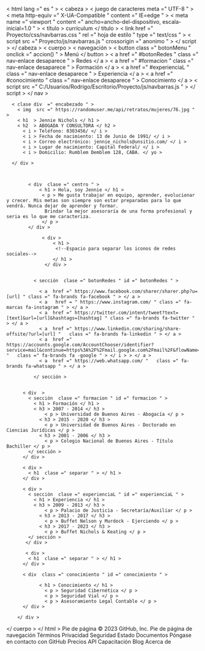 
<!DOCTYPEhtml >
< html  lang =" es " >
< cabeza >
    < juego de caracteres meta  =" UTF-8 " >
    < meta  http-equiv =" X-UA-Compatible " content =" IE=edge " >
    < meta  name =" viewport " content =" ancho=ancho-del-dispositivo, escala-inicial=1.0 " >
    < título > currículum </ título >
    < link  href =" Proyecto/css/navbarras.css " rel =" hoja de estilo " type =" text/css " >
    < script  src =" Proyecto/js/navbarras.js " crossorigin =" anonimo " > </ script >
</ cabeza >
< cuerpo >
      < navegación >
        < button  class =" botonMenu " onclick =" accion() " > Menú </ button >
        < a  href =" #botonRedes " class =" nav-enlace desaparece " > Redes </ a >
        < a  href =" #formacion " class =" nav-enlace desaparece " > Formación </ a >
        < a  href =" #experienciaL " class =" nav-enlace desaparece " > Experiencia </ a >
        < a  href =" #conocimiento " class =" nav-enlace desaparece " > Conocimiento </ a >
        < script  src =" C:/Usuarios/Rodrigo/Escritorio/Proyecto/js/navbarras.js " > </ script >
      </ nav >
      
      < clase div  =" encabezado " >
        < img  src =" https://randomuser.me/api/retratos/mujeres/76.jpg " >
        < h1  > Jennie Nichols </ h1 >
        < h2  > ABOGADA Y CONSULTORA </ h2 >
          < i > Teléfono: 0303456/ </ i >  
          < i > Fecha de nacimiento: 13 de Junio ​​de 1991/ </ i >                        
          < i > Correo electrónico: jennie_nichols@unsitio.com/ </ i >
          < i > Lugar de nacimiento: Capital Federal/ </ i >
          < i > Domicilio: Rumblem Demblem 128, CABA. </ yo >
                
      </ div >
      
              
          
            < div  clase =" centro " >
                < h1 > Hola, soy Jennie </ h1 >
                 < p > Me gusta trabajar en equipo, aprender, evolucionar y crecer. Mis metas son siempre son estar preparadas para lo que vendrá. Nunca dejar de aprender y formar.
                  Brindar la mejor asesoraría de una forma profesional y seria es lo que me caracteriza.
                 </ p >
            </ div >
        
                 < div >
                     < h1 >
                      <!--Espacio para separar los iconos de redes sociales-->
                     </ h1 >
                  </ div >
       
      
              < sección  clase =" botonRedes " id =" botonRedes " >        
            
                < a  href =" https://www.facebook.com/sharer/sharer.php?u=[url] " class =" fa-brands fa-facebook " > </ a >
                < a   href = " https://www.instagram.com/ " class =" fa-marcas fa-instagram " > </ a >
                < a  href =" https://twitter.com/intent/tweet?text=[text]&url=[url]&hashtags=[hashtag] " class =" fa-brands fa-twitter " > </ a >
                < a  href =" https://www.linkedin.com/sharing/share-offsite/?url=[url] "   class =" fa-brands fa-linkedin " > </ a >
                < a  href =" https://accounts.google.com/AccountChooser/identifier?service=mail&continue=https%3A%2F%2Fmail.google.com%2Fmail%2F&flowName=GlifWebSignIn&flowEntry=AccountChooser "   class =" fa-brands fa -google " > </ i > > </ a >
                < a  href =" https://web.whatsapp.com/ "   class =" fa-brands fa-whatsapp " > </ a >

              </ sección >   
       
        
          < div  >
            < sección  clase =" formacion " id =" formacion " >
              < h1 > Formación </ h1 >  
              < h3 > 2007 - 2014 </ h3 >
                  < p > Universidad de Buenos Aires - Abogacía </ p >
                < h3 > 2015 - 2020 </ h3 >
                  < p > Universidad de Buenos Aires - Doctorado en Ciencias Jurídicas </ p >
                < h3 > 2001 - 2006 </ h3 >
                  < p > Colegio Nacional de Buenos Aires - Título Bachiller </ p >
            </ sección >
          </ div >

          < div >
            < h1  clase =" separar " > </ h1 >
          </ div >

          < div >
            < sección  clase =" experienciaL " id =" experienciaL " >
              < h1 > Experiencia </ h1 >  
              < h3 > 2009 - 2013 </ h3 >
                  < p > Palacio de Justicia - Secretaría/Auxiliar </ p >
                < h3 > 2013 - 2017 </ h3 >
                  < p > Buffet Nelson y Murdock - Ejerciendo </ p >
                < h3 > 2017 - 2023 </ h3 >
                  < p > Buffet Nichols & Keating </ p >
            </ sección >
           </ div >

           < div >
            < h1  clase =" separar " > </ h1 >
          </ div >

          < div  class =" conocimiento " id =" conocimiento " >
           
                < h1 > Conocimiento </ h1 >
                  < p > Seguridad Cibernética </ p >
                  < p > Seguridad Vial </ p >
                  < p > Asesoramiento Legal Contable </ p >
          </ div >

        </ div >
    
     
      
    
      
      
</ cuerpo >
</ html >
Pie de página
© 2023 GitHub, Inc.
Pie de página de navegación
Términos
Privacidad
Seguridad
Estado
Documentos
Póngase en contacto con GitHub
Precios
API
Capacitación
Blog
Acerca de


